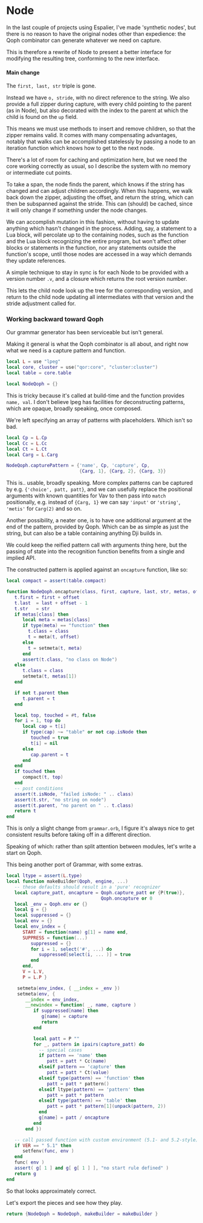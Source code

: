 # Node

In the last couple of projects using Espalier, I've made 'synthetic nodes',
but there is no reason to have the original nodes other than expedience:
the Qoph combinator can generate whatever we need on capture\.

This is therefore a rewrite of Node to present a better interface for
modifying the resulting tree, conforming to the new interface\.


#### Main change

The `first, last, str` triple is gone\.

Instead we have `o, stride`, with no direct reference to the string\.  We also
provide a full zipper during capture, with every child pointing to the parent
\(as in Node\), but also decorated with the index to the parent at which the
child is found on the `up` field\.

This means we must use methods to insert and remove children, so that the
zipper remains valid\.  It comes with many compensating advantages, notably
that walks can be accomplished statelessly by passing a node to an iteration
function which knows how to get to the next node\.

There's a lot of room for caching and optimization here, but we need the
core working correctly as usual, so I describe the system with no memory or
intermediate cut points\.

To take a span, the node finds the parent, which knows if the string has
changed and can adjust children accordingly\. When this happens, we walk back
down the zipper, adjusting the offset, and return the string, which can then
be subspanned against the stride\.  This can \(should\) be cached, since it
will only change if something under the node changes\.

We can accomplish mutation in this fashion, without having to update anything
which hasn't changed in the process\.  Adding, say, a statement to a Lua
block, will percolate up to the containing nodes, such as the function and
the Lua block recognizing the entire program, but won't affect other blocks
or statements in the function, nor any statements outside the function's
scope, until those nodes are accessed in a way which demands they update
references\.

A simple technique to stay in sync is for each Node to be provided with a
version number `.v`, and a closure which returns the root version number\.

This lets the child node look up the tree for the corresponding version, and
return to the child node updating all intermediates with that version and
the stride adjustment called for\.


### Working backward toward Qoph

Our grammar generator has been serviceable but isn't general\.

Making it general is what the Qoph combinator is all about, and right now
what we need is a capture pattern and function\.

```lua
local L = use "lpeg"
local core, cluster = use("qor:core", "cluster:cluster")
local table = core.table
```

```lua
local NodeQoph = {}
```

This is tricky because it's called at build\-time and the function provides
`name, val`\.  I don't believe lpeg has facilities for deconstructing patterns,
which are opaque, broadly speaking, once composed\.

We're left specifying an array of patterns with placeholders\. Which isn't
so bad\.

```lua
local Cp = L.Cp
local Cc = L.Cc
local Ct = L.Ct
local Carg = L.Carg

NodeQoph.capturePattern = {'name', Cp, 'capture', Cp,
                           {Carg, 1}, {Carg, 2}, {Carg, 3}}
```

This is\.\. usable, broadly speaking\. More complex patterns can be captured by
e\.g\. `{'choice', patt, patt}`, and we can usefully replace the positional
arguments with known quantities for Vav to then pass into `match`
positionally, e\.g\. instead of `{Carg, 1}` we can say `'input'` or `'string'`,
`'metis'` for `Carg(2)` and so on\.

Another possibility, a neater one, is to have one additional argument at the
end of the pattern, provided by Qoph\.  Which can be as simple as just the
string, but can also be a table containing anything Dji builds in\.

We could keep the reified pattern call with arguments thing here, but the
passing of state into the recognition function benefits from a single and
implied API\.

The constructed pattern is applied against an `oncapture` function, like so:

```lua
local compact = assert(table.compact)

function NodeQoph.oncapture(class, first, capture, last, str, metas, offset)
   t.first = first + offset
   t.last  = last + offset - 1
   t.str   = str
   if metas[class] then
      local meta = metas[class]
      if type(meta) == "function" then
        t.class = class
        t = meta(t, offset)
      else
        t = setmeta(t, meta)
      end
      assert(t.class, "no class on Node")
   else
      t.class = class
      setmeta(t, metas[1])
   end

   if not t.parent then
      t.parent = t
   end

   local top, touched = #t, false
   for i = 1, top do
      local cap = t[i]
      if type(cap) ~= "table" or not cap.isNode then
         touched = true
         t[i] = nil
      else
         cap.parent = t
      end
   end
   if touched then
      compact(t, top)
   end
   -- post conditions
   assert(t.isNode, "failed isNode: " .. class)
   assert(t.str, "no string on node")
   assert(t.parent, "no parent on " .. t.class)
   return t
end
```

This is only a slight change from `grammar.orb`, I figure it's always nice to
get consistent results before taking off in a different direction\.

Speaking of which: rather than split attention between modules, let's write
a start on Qoph\.

This being another port of Grammar, with some extras\.

```lua
local ltype = assert(L.type)
local function makeBuilder(Qoph, engine, ...)
   -- these defaults should result in a 'pure' recognizer
   local capture_patt, oncapture = Qoph.capture_patt or {P(true)},
                                   Qoph.oncapture or 0
   local _env = Qoph.env or {}
   local g = {}
   local suppressed = {}
   local env = {}
   local env_index = {
      START = function(name) g[1] = name end,
      SUPPRESS = function(...)
         suppressed = {}
         for i = 1, select('#', ...) do
            suppressed[select(i, ... )] = true
         end
      end,
      V = L.V,
      P = L.P }

    setmeta(env_index, { __index = _env })
    setmeta(env, {
       __index = env_index,
       __newindex = function( _, name, capture )
          if suppressed[name] then
             g[name] = capture
             return
          end

          local patt = P ""
          for _, pattern in ipairs(capture_patt) do
            -- special cases
            if pattern == 'name' then
               patt = patt * Cc(name)
            elseif pattern == 'capture' then
               patt = patt * Ct(value)
            elseif type(pattern) == 'function' then
               patt = patt * pattern()
            elseif ltype(pattern) == 'pattern' then
               patt = patt * pattern
            elseif type(pattern) == 'table' then
               patt = patt * pattern[1](unpack(pattern, 2))
            end
            g[name] = patt / oncapture
          end
       end })

   -- call passed function with custom environment (5.1- and 5.2-style)
   if VER == " 5.1" then
      setfenv(func, env )
   end
   func( env )
   assert( g[ 1 ] and g[ g[ 1 ] ], "no start rule defined" )
   return g
end
```

So that looks approximately correct\.

Let's export the pieces and see how they play\.

```lua
return {NodeQoph = NodeQoph, makeBuilder = makeBuilder }
```
